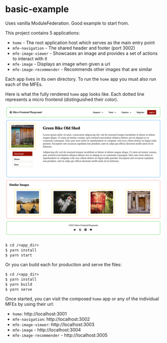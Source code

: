 # basic-example
Uses vanilla ModuleFederation. 
Good example to start from.

This project contains 5 applications:

- `home` - The root application host which serves as the main entry point
- `mfe-navigation` - The shared header and footer (port 3002)
- `mfe-image-viewer` - Showcases an image and provides a set of actions to interact with it
- `mfe-image` - Displays an image when given a url
- `mfe-image-recommender` - Recommends other images that are similar

Each app lives in its own directory.
To run the `home` app you must also run each of the MFEs.

Here is what the fully rendered `home` app looks like.
Each dotted line represents a micro frontend (distinguished their color).

![img.png](basic-example.png)

```shell
$ cd /<app_dir>
$ yarn install
$ yarn start
```

Or you can build each for production and serve the files:

```shell
$ cd /<app_dir>
$ yarn install
$ yarn build
$ yarn serve 
```

Once started, you can visit the composed `home` app or any of the individual MFEs by using their url:

- `home`: http://localhost:3001
- `mfe-navigation`: http://localhost:3002
- `mfe-image-viewer`: http://localhost:3003
- `mfe-image` - http://localhost:3004
- `mfe-image-recommender` - http://localhost:3005